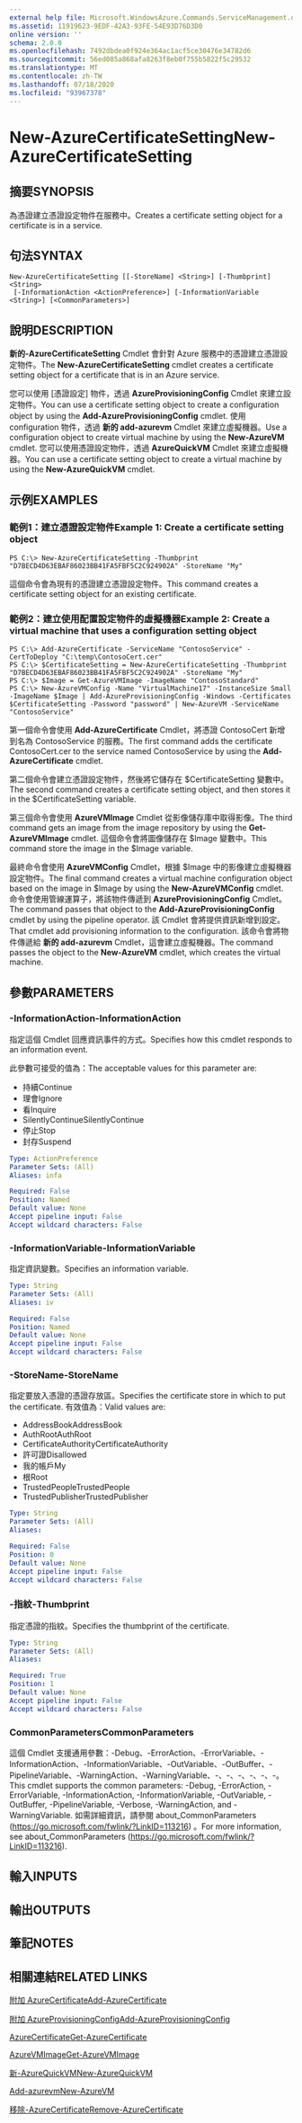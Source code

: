 ```yaml
---
external help file: Microsoft.WindowsAzure.Commands.ServiceManagement.dll-Help.xml
ms.assetid: 11919623-9EDF-42A3-93FE-54E93D76D3D0
online version: ''
schema: 2.0.0
ms.openlocfilehash: 7492dbdea0f924e364ac1acf5ce30476e34782d6
ms.sourcegitcommit: 56ed085a868afa8263f8eb0f755b5822f5c29532
ms.translationtype: MT
ms.contentlocale: zh-TW
ms.lasthandoff: 07/18/2020
ms.locfileid: "93967378"
---
```

# <span data-ttu-id="9e092-101">New-AzureCertificateSetting</span><span class="sxs-lookup"><span data-stu-id="9e092-101">New-AzureCertificateSetting</span></span>

## <span data-ttu-id="9e092-102">摘要</span><span class="sxs-lookup"><span data-stu-id="9e092-102">SYNOPSIS</span></span>
<span data-ttu-id="9e092-103">為憑證建立憑證設定物件在服務中。</span><span class="sxs-lookup"><span data-stu-id="9e092-103">Creates a certificate setting object for a certificate is in a service.</span></span>

## <span data-ttu-id="9e092-104">句法</span><span class="sxs-lookup"><span data-stu-id="9e092-104">SYNTAX</span></span>

```
New-AzureCertificateSetting [[-StoreName] <String>] [-Thumbprint] <String>
 [-InformationAction <ActionPreference>] [-InformationVariable <String>] [<CommonParameters>]
```

## <span data-ttu-id="9e092-105">說明</span><span class="sxs-lookup"><span data-stu-id="9e092-105">DESCRIPTION</span></span>
<span data-ttu-id="9e092-106">**新的-AzureCertificateSetting** Cmdlet 會針對 Azure 服務中的憑證建立憑證設定物件。</span><span class="sxs-lookup"><span data-stu-id="9e092-106">The **New-AzureCertificateSetting** cmdlet creates a certificate setting object for a certificate that is in an Azure service.</span></span>

<span data-ttu-id="9e092-107">您可以使用 [憑證設定] 物件，透過 **AzureProvisioningConfig** Cmdlet 來建立設定物件。</span><span class="sxs-lookup"><span data-stu-id="9e092-107">You can use a certificate setting object to create a configuration object by using the **Add-AzureProvisioningConfig** cmdlet.</span></span>
<span data-ttu-id="9e092-108">使用 configuration 物件，透過 **新的 add-azurevm** Cmdlet 來建立虛擬機器。</span><span class="sxs-lookup"><span data-stu-id="9e092-108">Use a configuration object to create virtual machine by using the **New-AzureVM** cmdlet.</span></span>
<span data-ttu-id="9e092-109">您可以使用憑證設定物件，透過 **AzureQuickVM** Cmdlet 來建立虛擬機器。</span><span class="sxs-lookup"><span data-stu-id="9e092-109">You can use a certificate setting object to create a virtual machine by using the **New-AzureQuickVM** cmdlet.</span></span>

## <span data-ttu-id="9e092-110">示例</span><span class="sxs-lookup"><span data-stu-id="9e092-110">EXAMPLES</span></span>

### <span data-ttu-id="9e092-111">範例1：建立憑證設定物件</span><span class="sxs-lookup"><span data-stu-id="9e092-111">Example 1: Create a certificate setting object</span></span>
```
PS C:\> New-AzureCertificateSetting -Thumbprint "D7BECD4D63EBAF86023BB41FA5FBF5C2C924902A" -StoreName "My"
```

<span data-ttu-id="9e092-112">這個命令會為現有的憑證建立憑證設定物件。</span><span class="sxs-lookup"><span data-stu-id="9e092-112">This command creates a certificate setting object for an existing certificate.</span></span>

### <span data-ttu-id="9e092-113">範例2：建立使用配置設定物件的虛擬機器</span><span class="sxs-lookup"><span data-stu-id="9e092-113">Example 2: Create a virtual machine that uses a configuration setting object</span></span>
```
PS C:\> Add-AzureCertificate -ServiceName "ContosoService" -CertToDeploy "C:\temp\ContosoCert.cer"
PS C:\> $CertificateSetting = New-AzureCertificateSetting -Thumbprint "D7BECD4D63EBAF86023BB41FA5FBF5C2C924902A" -StoreName "My" 
PS C:\> $Image = Get-AzureVMImage -ImageName "ContosoStandard"
PS C:\> New-AzureVMConfig -Name "VirtualMachine17" -InstanceSize Small -ImageName $Image | Add-AzureProvisioningConfig -Windows -Certificates $CertificateSetting -Password "password" | New-AzureVM -ServiceName "ContosoService"
```

<span data-ttu-id="9e092-114">第一個命令會使用 **Add-AzureCertificate** Cmdlet，將憑證 ContosoCert 新增到名為 ContosoService 的服務。</span><span class="sxs-lookup"><span data-stu-id="9e092-114">The first command adds the certificate ContosoCert.cer to the service named ContosoService by using the **Add-AzureCertificate** cmdlet.</span></span>

<span data-ttu-id="9e092-115">第二個命令會建立憑證設定物件，然後將它儲存在 $CertificateSetting 變數中。</span><span class="sxs-lookup"><span data-stu-id="9e092-115">The second command creates a certificate setting object, and then stores it in the $CertificateSetting variable.</span></span>

<span data-ttu-id="9e092-116">第三個命令會使用 **AzureVMImage** Cmdlet 從影像儲存庫中取得影像。</span><span class="sxs-lookup"><span data-stu-id="9e092-116">The third command gets an image from the image repository by using the **Get-AzureVMImage** cmdlet.</span></span>
<span data-ttu-id="9e092-117">這個命令會將圖像儲存在 $Image 變數中。</span><span class="sxs-lookup"><span data-stu-id="9e092-117">This command store the image in the $Image variable.</span></span>

<span data-ttu-id="9e092-118">最終命令會使用 **AzureVMConfig** Cmdlet，根據 $Image 中的影像建立虛擬機器設定物件。</span><span class="sxs-lookup"><span data-stu-id="9e092-118">The final command creates a virtual machine configuration object based on the image in $Image by using the **New-AzureVMConfig** cmdlet.</span></span>
<span data-ttu-id="9e092-119">命令會使用管線運算子，將該物件傳遞到 **AzureProvisioningConfig** Cmdlet。</span><span class="sxs-lookup"><span data-stu-id="9e092-119">The command passes that object to the **Add-AzureProvisioningConfig** cmdlet by using the pipeline operator.</span></span>
<span data-ttu-id="9e092-120">該 Cmdlet 會將提供資訊新增到設定。</span><span class="sxs-lookup"><span data-stu-id="9e092-120">That cmdlet add provisioning information to the configuration.</span></span>
<span data-ttu-id="9e092-121">該命令會將物件傳遞給 **新的 add-azurevm** Cmdlet，這會建立虛擬機器。</span><span class="sxs-lookup"><span data-stu-id="9e092-121">The command passes the object to the **New-AzureVM** cmdlet, which creates the virtual machine.</span></span>

## <span data-ttu-id="9e092-122">參數</span><span class="sxs-lookup"><span data-stu-id="9e092-122">PARAMETERS</span></span>

### <span data-ttu-id="9e092-123">-InformationAction</span><span class="sxs-lookup"><span data-stu-id="9e092-123">-InformationAction</span></span>
<span data-ttu-id="9e092-124">指定這個 Cmdlet 回應資訊事件的方式。</span><span class="sxs-lookup"><span data-stu-id="9e092-124">Specifies how this cmdlet responds to an information event.</span></span>

<span data-ttu-id="9e092-125">此參數可接受的值為：</span><span class="sxs-lookup"><span data-stu-id="9e092-125">The acceptable values for this parameter are:</span></span>

- <span data-ttu-id="9e092-126">持續</span><span class="sxs-lookup"><span data-stu-id="9e092-126">Continue</span></span>
- <span data-ttu-id="9e092-127">理會</span><span class="sxs-lookup"><span data-stu-id="9e092-127">Ignore</span></span>
- <span data-ttu-id="9e092-128">看</span><span class="sxs-lookup"><span data-stu-id="9e092-128">Inquire</span></span>
- <span data-ttu-id="9e092-129">SilentlyContinue</span><span class="sxs-lookup"><span data-stu-id="9e092-129">SilentlyContinue</span></span>
- <span data-ttu-id="9e092-130">停止</span><span class="sxs-lookup"><span data-stu-id="9e092-130">Stop</span></span>
- <span data-ttu-id="9e092-131">封存</span><span class="sxs-lookup"><span data-stu-id="9e092-131">Suspend</span></span>

```yaml
Type: ActionPreference
Parameter Sets: (All)
Aliases: infa

Required: False
Position: Named
Default value: None
Accept pipeline input: False
Accept wildcard characters: False
```

### <span data-ttu-id="9e092-132">-InformationVariable</span><span class="sxs-lookup"><span data-stu-id="9e092-132">-InformationVariable</span></span>
<span data-ttu-id="9e092-133">指定資訊變數。</span><span class="sxs-lookup"><span data-stu-id="9e092-133">Specifies an information variable.</span></span>

```yaml
Type: String
Parameter Sets: (All)
Aliases: iv

Required: False
Position: Named
Default value: None
Accept pipeline input: False
Accept wildcard characters: False
```

### <span data-ttu-id="9e092-134">-StoreName</span><span class="sxs-lookup"><span data-stu-id="9e092-134">-StoreName</span></span>
<span data-ttu-id="9e092-135">指定要放入憑證的憑證存放區。</span><span class="sxs-lookup"><span data-stu-id="9e092-135">Specifies the certificate store in which to put the certificate.</span></span>
<span data-ttu-id="9e092-136">有效值為：</span><span class="sxs-lookup"><span data-stu-id="9e092-136">Valid values are:</span></span> 

- <span data-ttu-id="9e092-137">AddressBook</span><span class="sxs-lookup"><span data-stu-id="9e092-137">AddressBook</span></span>
- <span data-ttu-id="9e092-138">AuthRoot</span><span class="sxs-lookup"><span data-stu-id="9e092-138">AuthRoot</span></span>
- <span data-ttu-id="9e092-139">CertificateAuthority</span><span class="sxs-lookup"><span data-stu-id="9e092-139">CertificateAuthority</span></span>
- <span data-ttu-id="9e092-140">許可證</span><span class="sxs-lookup"><span data-stu-id="9e092-140">Disallowed</span></span>
- <span data-ttu-id="9e092-141">我的帳戶</span><span class="sxs-lookup"><span data-stu-id="9e092-141">My</span></span>
- <span data-ttu-id="9e092-142">根</span><span class="sxs-lookup"><span data-stu-id="9e092-142">Root</span></span>
- <span data-ttu-id="9e092-143">TrustedPeople</span><span class="sxs-lookup"><span data-stu-id="9e092-143">TrustedPeople</span></span>
- <span data-ttu-id="9e092-144">TrustedPublisher</span><span class="sxs-lookup"><span data-stu-id="9e092-144">TrustedPublisher</span></span>

```yaml
Type: String
Parameter Sets: (All)
Aliases: 

Required: False
Position: 0
Default value: None
Accept pipeline input: False
Accept wildcard characters: False
```

### <span data-ttu-id="9e092-145">-指紋</span><span class="sxs-lookup"><span data-stu-id="9e092-145">-Thumbprint</span></span>
<span data-ttu-id="9e092-146">指定憑證的指紋。</span><span class="sxs-lookup"><span data-stu-id="9e092-146">Specifies the thumbprint of the certificate.</span></span>

```yaml
Type: String
Parameter Sets: (All)
Aliases: 

Required: True
Position: 1
Default value: None
Accept pipeline input: False
Accept wildcard characters: False
```

### <span data-ttu-id="9e092-147">CommonParameters</span><span class="sxs-lookup"><span data-stu-id="9e092-147">CommonParameters</span></span>
<span data-ttu-id="9e092-148">這個 Cmdlet 支援通用參數：-Debug、-ErrorAction、-ErrorVariable、-InformationAction、-InformationVariable、-OutVariable、-OutBuffer、-PipelineVariable、-WarningAction、-WarningVariable、-、-、-、-、-、-。</span><span class="sxs-lookup"><span data-stu-id="9e092-148">This cmdlet supports the common parameters: -Debug, -ErrorAction, -ErrorVariable, -InformationAction, -InformationVariable, -OutVariable, -OutBuffer, -PipelineVariable, -Verbose, -WarningAction, and -WarningVariable.</span></span> <span data-ttu-id="9e092-149">如需詳細資訊，請參閱 about_CommonParameters (https://go.microsoft.com/fwlink/?LinkID=113216) 。</span><span class="sxs-lookup"><span data-stu-id="9e092-149">For more information, see about_CommonParameters (https://go.microsoft.com/fwlink/?LinkID=113216).</span></span>

## <span data-ttu-id="9e092-150">輸入</span><span class="sxs-lookup"><span data-stu-id="9e092-150">INPUTS</span></span>

## <span data-ttu-id="9e092-151">輸出</span><span class="sxs-lookup"><span data-stu-id="9e092-151">OUTPUTS</span></span>

## <span data-ttu-id="9e092-152">筆記</span><span class="sxs-lookup"><span data-stu-id="9e092-152">NOTES</span></span>

## <span data-ttu-id="9e092-153">相關連結</span><span class="sxs-lookup"><span data-stu-id="9e092-153">RELATED LINKS</span></span>

[<span data-ttu-id="9e092-154">附加 AzureCertificate</span><span class="sxs-lookup"><span data-stu-id="9e092-154">Add-AzureCertificate</span></span>](./Add-AzureCertificate.md)

[<span data-ttu-id="9e092-155">附加 AzureProvisioningConfig</span><span class="sxs-lookup"><span data-stu-id="9e092-155">Add-AzureProvisioningConfig</span></span>](./Add-AzureProvisioningConfig.md)

[<span data-ttu-id="9e092-156">AzureCertificate</span><span class="sxs-lookup"><span data-stu-id="9e092-156">Get-AzureCertificate</span></span>](./Get-AzureCertificate.md)

[<span data-ttu-id="9e092-157">AzureVMImage</span><span class="sxs-lookup"><span data-stu-id="9e092-157">Get-AzureVMImage</span></span>](./Get-AzureVMImage.md)

[<span data-ttu-id="9e092-158">新-AzureQuickVM</span><span class="sxs-lookup"><span data-stu-id="9e092-158">New-AzureQuickVM</span></span>](./New-AzureQuickVM.md)

[<span data-ttu-id="9e092-159">Add-azurevm</span><span class="sxs-lookup"><span data-stu-id="9e092-159">New-AzureVM</span></span>](./New-AzureVM.md)

[<span data-ttu-id="9e092-160">移除-AzureCertificate</span><span class="sxs-lookup"><span data-stu-id="9e092-160">Remove-AzureCertificate</span></span>](./Remove-AzureCertificate.md)


